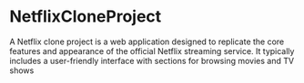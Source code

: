 # NetflixCloneProject
A Netflix clone project is a web application designed to replicate the core features and appearance of the official Netflix streaming service. It typically includes a user-friendly interface with sections for browsing movies and TV shows
